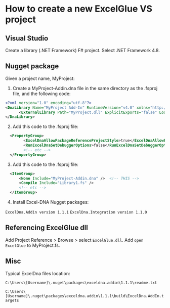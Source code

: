 ﻿# How to create a new ExcelGlue VS project
## Visual Studio
Create a library (.NET Framework) F# project.
Select .NET Framework 4.8.

## Nugget package
Given a project name, MyProject:
1. Create a MyProject-Addin.dna file in the same directory as the .fsproj file, and the following code:
```xml
<?xml version="1.0" encoding="utf-8"?>
<DnaLibrary Name="MyProject Add-In" RuntimeVersion="v4.0" xmlns="http://schemas.excel-dna.net/addin/2018/05/dnalibrary">
      <ExternalLibrary Path="MyProject.dll" ExplicitExports="false" LoadFromBytes="true" Pack="true" IncludePdb="false" ></ExternalLibrary>
</DnaLibrary>
```
2. Add this code to the .fsproj file:
```xml
  <PropertyGroup>
        <ExcelDnaAllowPackageReferenceProjectStyle>true</ExcelDnaAllowPackageReferenceProjectStyle>
        <RunExcelDnaSetDebuggerOptions>false</RunExcelDnaSetDebuggerOptions>
        <!-- etc -->
  </PropertyGroup>
```
3. Add this code to the .fsproj file:
```xml
  <ItemGroup>
      <None Include="MyProject-Addin.dna" />  <!-- THIS -->
      <Compile Include="Library1.fs" />
      <!-- etc -->
  </ItemGroup>
```
4. Install Excel-DNA Nugget packages:

`ExcelDna.Addin version 1.1.1`
`ExcelDna.Integration version 1.1.0`

## Referencing ExcelGlue dll
Add Project Reference > Browse > select `ExcelGlue.dll`.
Add `open ExcelGlue` to MyProject.fs.

## Misc
Typical ExcelDna files location:

`C:\Users\[Username]\.nuget\packages\exceldna.addin\1.1.1\readme.txt`

`C:\Users\[Username]\.nuget\packages\exceldna.addin\1.1.1\build\ExcelDna.AddIn.targets`
